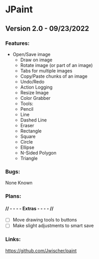 # JPaint

## Version 2.0 - 09/23/2022

### Features:

- Open/Save image
	- Draw on image
	- Rotate image (or part of an image)
	- Tabs for multiple images
	- Copy/Paste chunks of an image
	- Undo/Redo
	- Action Logging
	- Resize Image
	- Color Grabber
	- Tools:
	-	Pencil
	-	Line
	-	Dashed Line
	-	Eraser
	-	Rectangle
	-	Square
	-	Circle
	-	Ellipse
	-	N-Sided Polygon
	-	Triangle

### Bugs:

None Known
  
  
### Plans:

#### // - - - - Extras - - - - //
- [ ] Move drawing tools to buttons
- [ ] Make slight adjustments to smart save

### Links:

https://github.com/Jwischer/paint
